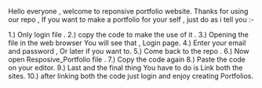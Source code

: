 Hello everyone , welcome to reponsive portfolio website. Thanks for using our repo , If you want to make a portfolio for your self , just do as i tell you :-

1.) Only login file . 
2.) copy the code to make the use of it .
3.) Opening the file in the web browser You will see that , Login page.
4.) Enter your email and password , Or later if you want to.
5.) Come back to the repo .
6.) Now open Resposive_Portfolio file .
7.) Copy the code again 
8.) Paste the code on your editor. 
9.) Last and the final thing You have to do is Link both the sites. 
10.) after linking both the code just login and enjoy creating Portfolios. 
